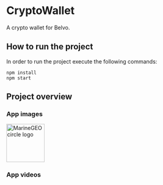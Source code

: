 # CryptoWallet

A crypto wallet for Belvo.

## How to run the project

In order to run the project execute the following commands:

```
npm install
npm start
```

## Project overview

### App images

<img src="https://drive.google.com/uc?id=1ZYIFBcz6z7NaUWvawK7K67vMr8Oz_M4m" alt="MarineGEO circle logo" style="height: 100px; width:100px;"/>


### App videos

